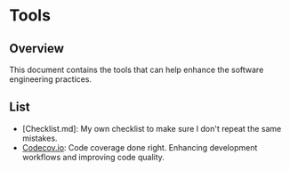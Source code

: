 # Tools

## Overview

This document contains the tools that can help enhance the software engineering practices.

## List

- [Checklist.md]: My own checklist to make sure I don't repeat the same mistakes.
- [Codecov.io](https://codecov.io/): Code coverage done right. Enhancing development workflows and improving code quality.

